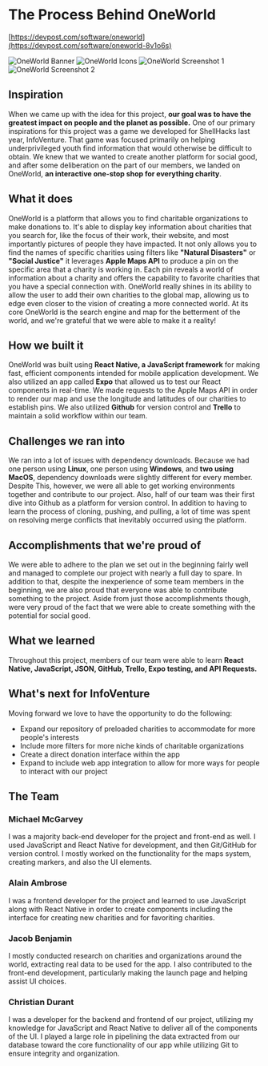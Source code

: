 # The Process Behind OneWorld
[https://devpost.com/software/oneworld](https://devpost.com/software/oneworld-8v1o6s)

![OneWorld Banner](https://i.imgur.com/kC6hmnH.png)
![OneWorld Icons](https://i.imgur.com/YvhrZie.png)
![OneWorld Screenshot 1](https://d112y698adiu2z.cloudfront.net/photos/production/software_photos/002/592/630/datas/original.png)
![OneWorld Screenshot 2](https://d112y698adiu2z.cloudfront.net/photos/production/software_photos/002/592/631/datas/original.png)

## Inspiration
When we came up with the idea for this project, **our goal was to have the greatest impact on people and the planet as possible.** One of our primary inspirations for this project was a game we developed for ShellHacks last year, InfoVenture. That game was focused primarily on helping underprivileged youth find information that would otherwise be difficult to obtain. We knew that we wanted to create another platform for social good, and after some deliberation on the part of our members, we landed on OneWorld, **an interactive one-stop shop for everything charity**.

## What it does
OneWorld is a platform that allows you to find charitable organizations to make donations to. It's able to display key information about charities that you search for, like the focus of their work, their website, and most importantly pictures of people they have impacted. It not only allows you to find the names of specific charities using filters like **"Natural Disasters"** or **"Social Justice"** it leverages **Apple Maps API** to produce a pin on the specific area that a charity is working in. Each pin reveals a world of information about a charity and offers the capability to favorite charities that you have a special connection with. OneWorld really shines in its ability to allow the user to add their own charities to the global map, allowing us to edge even closer to the vision of creating a more connected world. At its core OneWorld is the search engine and map for the betterment of the world, and we're grateful that we were able to make it a reality!

## How we built it
OneWorld was built using **React Native, a JavaScript framework** for making fast, efficient components intended for mobile application development. We also utilized an app called **Expo** that allowed us to test our React components in real-time. We made requests to the Apple Maps API in order to render our map and use the longitude and latitudes of our charities to establish pins. We also utilized **Github** for version control and **Trello** to maintain a solid workflow within our team.

## Challenges we ran into
We ran into a lot of issues with dependency downloads. Because we had one person using **Linux**, one person using **Windows**, and **two using MacOS**, dependency downloads were slightly different for every member. Despite This, however, we were all able to get working environments together and contribute to our project. Also, half of our team was their first dive into Github as a platform for version control. In addition to having to learn the process of cloning, pushing, and pulling, a lot of time was spent on resolving merge conflicts that inevitably occurred using the platform.

## Accomplishments that we're proud of
We were able to adhere to the plan we set out in the beginning fairly well and managed to complete our project with nearly a full day to spare. In addition to that, despite the inexperience of some team members in the beginning, we are also proud that everyone was able to contribute something to the project. Aside from just those accomplishments though, were very proud of the fact that we were able to create something with the potential for social good.

## What we learned
Throughout this project, members of our team were able to learn **React Native,  JavaScript, JSON, GitHub, Trello, Expo testing, and API Requests.**

## What's next for InfoVenture
Moving forward we love to have the opportunity to do the following:
- Expand our repository of preloaded  charities to accommodate for more people's interests
- Include more filters for more niche kinds of charitable organizations
- Create a direct donation interface within the app
- Expand to include web app integration to allow for more ways for people to interact with our project

## The Team
### Michael McGarvey
I was a majority back-end developer for the project and front-end as well. I used JavaScript and React Native for development, and then Git/GitHub for version control. I mostly worked on the functionality for the maps system, creating markers, and also the UI elements.

### Alain Ambrose
I was a frontend developer for the project and learned to use JavaScript along with React Native in order to create components including the interface for creating new charities and for favoriting charities.

### Jacob Benjamin
I mostly conducted research on charities and organizations around the world, extracting real data to be used for the app. I also contributed to the front-end development, particularly making the launch page and helping assist UI choices.

### Christian Durant
I was a developer for the backend and frontend of our project, utilizing my knowledge for JavaScript and React Native to deliver all of the components of the UI. I played a large role in pipelining the data extracted from our database toward the core functionality of our app while utilizing Git to ensure integrity and organization.
